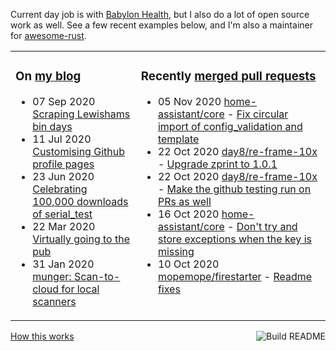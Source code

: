Current day job is with [Babylon Health](https://github.com/babylonhealth), but I also do a lot of open source work as well. See a few recent examples below, and I'm also a maintainer for [awesome-rust](https://github.com/rust-unofficial/awesome-rust).

<table><tr><td valign="top">

### On [my blog](https://tevps.net/blog)
<!-- blog starts -->
* 07 Sep 2020 [Scraping Lewishams bin days](https://tevps.net/blog/2020/9/7/scraping-lewishams-bin-days/)
* 11 Jul 2020 [Customising Github profile pages](https://tevps.net/blog/2020/7/11/customising-github-profile-pages/)
* 23 Jun 2020 [Celebrating 100,000 downloads of serial_test](https://tevps.net/blog/2020/6/23/celebrating-100000-downloads-serial_test/)
* 22 Mar 2020 [Virtually going to the pub](https://tevps.net/blog/2020/3/22/virtually-going-pub/)
* 31 Jan 2020 [munger: Scan-to-cloud for local scanners](https://tevps.net/blog/2020/1/31/munger-scan-to-cloud-for-local-scanners/)
<!-- blog ends -->

</td><td valign="top">

### Recently [merged pull requests](https://github.com/search?o=desc&q=is%3Apr+author%3Apalfrey+-user%3Apalfrey+is%3Amerged+is%3Apublic&s=created&type=Issues)

<!-- prs starts -->
* 05 Nov 2020 [home-assistant/core](https://github.com/home-assistant/core) - [Fix circular import of config_validation and template](https://github.com/home-assistant/core/pull/41802)
* 22 Oct 2020 [day8/re-frame-10x](https://github.com/day8/re-frame-10x) - [Upgrade zprint to 1.0.1](https://github.com/day8/re-frame-10x/pull/283)
* 22 Oct 2020 [day8/re-frame-10x](https://github.com/day8/re-frame-10x) - [Make the github testing run on PRs as well](https://github.com/day8/re-frame-10x/pull/284)
* 16 Oct 2020 [home-assistant/core](https://github.com/home-assistant/core) - [Don't try and store exceptions when the key is missing](https://github.com/home-assistant/core/pull/41803)
* 10 Oct 2020 [mopemope/firestarter](https://github.com/mopemope/firestarter) - [Readme fixes](https://github.com/mopemope/firestarter/pull/3)
<!-- prs ends -->

</td></tr></table>

<a href="https://github.com/palfrey/palfrey/actions"><img src="https://github.com/palfrey/palfrey/workflows/Build%20README/badge.svg?branch=master" align="right" alt="Build README"></a> <a href="https://tevps.net/blog/2020/7/11/customising-github-profile-pages/">How this works</a>

